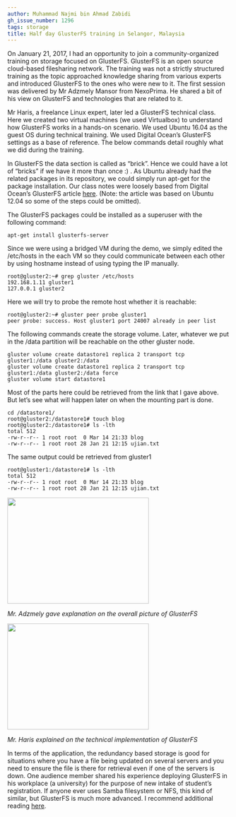 ```yaml
---
author: Muhammad Najmi bin Ahmad Zabidi
gh_issue_number: 1296
tags: storage
title: Half day GlusterFS training in Selangor, Malaysia
---
```


On January 21, 2017, I had an opportunity to join a community-organized training on storage focused on GlusterFS. GlusterFS is an open source cloud-based filesharing network. The training was not a strictly structured training as the topic approached knowledge sharing from various experts and introduced GlusterFS to the ones who were new to it. The first session was delivered by Mr Adzmely Mansor from NexoPrima. He shared a bit of his view on GlusterFS and technologies that are related to it.

Mr Haris, a freelance Linux expert, later led a GlusterFS technical class. Here we created two virtual machines (we used Virtualbox) to understand how GlusterFS works in a hands-on scenario. We used Ubuntu 16.04 as the guest OS during technical training. We used Digital Ocean’s GlusterFS settings as a base of reference. The below commands detail roughly what we did during the training.

In GlusterFS the data section is called as “brick”. Hence we could have a lot of “bricks” if we have it more than once :) . As Ubuntu already had the related packages in its repository, we could simply run apt-get for the package installation. Our class notes were loosely based from Digital Ocean’s GlusterFS article [here](https://www.digitalocean.com/community/tutorials/how-to-create-a-redundant-storage-pool-using-glusterfs-on-ubuntu-servers). (Note: the article was based on Ubuntu 12.04 so some of the steps could be omitted).

The GlusterFS packages could be installed as a superuser with the following command:

```nohighlight
apt-get install glusterfs-server
```

Since we were using a bridged VM during the demo, we simply edited the /etc/hosts in the each VM so they could communicate between each other by using hostname instead of using typing the IP manually.

```nohighlight
root@gluster2:~# grep gluster /etc/hosts
192.168.1.11 gluster1
127.0.0.1 gluster2
```

Here we will try to probe the remote host whether it is reachable:

```nohighlight
root@gluster2:~# gluster peer probe gluster1
peer probe: success. Host gluster1 port 24007 already in peer list
```

The following commands create the storage volume. Later, whatever we put in the /data partition will be reachable on the other gluster node.

```nohighlight
gluster volume create datastore1 replica 2 transport tcp gluster1:/data gluster2:/data
gluster volume create datastore1 replica 2 transport tcp gluster1:/data gluster2:/data force
gluster volume start datastore1
```

Most of the parts here could be retrieved from the link that I gave above. But let’s see what will happen later on when the mounting part is done.

```nohighlight
cd /datastore1/
root@gluster2:/datastore1# touch blog
root@gluster2:/datastore1# ls -lth
total 512
-rw-r--r-- 1 root root  0 Mar 14 21:33 blog
-rw-r--r-- 1 root root 28 Jan 21 12:15 ujian.txt
```

The same output could be retrieved from gluster1

```nohighlight
root@gluster1:/datastore1# ls -lth
total 512
-rw-r--r-- 1 root root  0 Mar 14 21:33 blog
-rw-r--r-- 1 root root 28 Jan 21 12:15 ujian.txt
```

<a href="/blog/2017/04/02/half-day-glusterfs-training-in-selangor/image-0-big.jpeg" imageanchor="1"><img border="0" height="240" src="/blog/2017/04/02/half-day-glusterfs-training-in-selangor/image-0.jpeg" width="320"/></a>

*Mr. Adzmely gave explanation on the overall picture of GlusterFS*

<a href="/blog/2017/04/02/half-day-glusterfs-training-in-selangor/image-1-big.jpeg" imageanchor="1"><img border="0" height="240" src="/blog/2017/04/02/half-day-glusterfs-training-in-selangor/image-1.jpeg" width="320"/></a>

*Mr. Haris explained on the technical implementation of GlusterFS*

In terms of the application, the redundancy based storage is good for situations where you have a file being updated on several servers and you need to ensure the file is there for retrieval even if one of the servers is down. One audience member shared his experience deploying GlusterFS in his workplace (a university) for the purpose of new intake of student’s registration. If anyone ever uses Samba filesystem or NFS, this kind of similar, but GlusterFS is much more advanced. I recommend additional reading [here](http://www.linux-mag.com/id/7833/).
